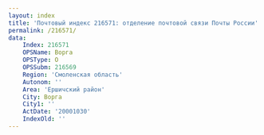 ```yaml
---
layout: index
title: 'Почтовый индекс 216571: отделение почтовой связи Почты России'
permalink: /216571/
data:
    Index: 216571
    OPSName: Ворга
    OPSType: О
    OPSSubm: 216569
    Region: 'Смоленская область'
    Autonom: ''
    Area: 'Ершичский район'
    City: Ворга
    City1: ''
    ActDate: '20001030'
    IndexOld: ''
---
```

